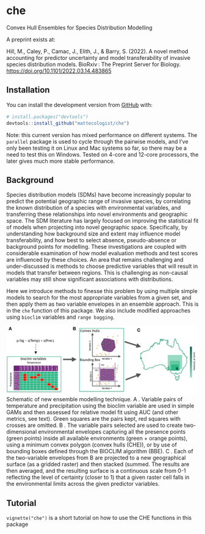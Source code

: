 
<!-- README.md is generated from README.Rmd. Please edit that file -->

# che

<!-- badges: start -->

<!-- badges: end -->

Convex Hull Ensembles for Species Distribution Modelling

A preprint exists at:

Hill, M., Caley, P., Camac, J., Elith, J., & Barry, S. (2022). A novel method accounting for predictor uncertainty and model transferability of invasive species distribution models. BioRxiv : The Preprint Server for Biology. https://doi.org/10.1101/2022.03.14.483865


## Installation

You can install the development version from
[GitHub](https://github.com/) with:

``` r
# install.packages("devtools")
devtools::install_github("mattecologist/che")
```

Note: this current version has mixed performance on different systems.
The `parallel` package is used to cycle through the pairwise models, and
I’ve only been testing it on Linux and Mac systems so far, so there may
be a need to test this on Windows. Tested on 4-core and 12-core
processors, the later gives much more stable performance.

## Background

Species distribution models (SDMs) have become increasingly popular to
predict the potential geographic range of invasive species, by
correlating the known distribution of a species with environmental
variables, and transferring these relationships into novel environments
and geographic space. The SDM literature has largely focused on
improving the statistical fit of models when projecting into novel
geographic space. Specifically, by understanding how background size and
extent may influence model transferability, and how best to select
absence, pseudo-absence or background points for modelling. These
investigations are coupled with considerable examination of how model
evaluation methods and test scores are influenced by these choices. An
area that remains challenging and under-discussed is methods to choose
predictive variables that will result in models that transfer between
regions. This is challenging as non-causal variables may still show
significant associations with distributions.

Here we introduce methods to finesse this problem by using multiple
simple models to search for the most appropriate variables from a given
set, and then apply them as two variable envelopes in an ensemble
approach. This is in the `che` function of this package. We also include
modified approaches using `bioclim` variables and `range bagging`.

![alt text here](man/figures/report_schematic.png) Schematic of new
ensemble modelling technique. A . Variable pairs of temperature and
precipitation using the bioclim variable are used in simple GAMs and
then assessed for relative model fit using AUC (and other metrics, see
text). Green squares are the pairs kept, red squares with crosses are
omitted. B . The variable pairs selected are used to create
two-dimensional environmental envelopes capturing all the presence
points (green points) inside all available environments (green + orange
points), using a minimum convex polygon (convex hulls (CHE)), or by use
of bounding boxes defined through the BIOCLIM algorithm (BBE). C . Each
of the two-variable envelopes from B are projected to a new geographical
surface (as a gridded raster) and then stacked (summed. The results are
then averaged, and the resulting surface is a continuous scale from 0-1
reflecting the level of certainty (closer to 1) that a given raster cell
falls in the environmental limits across the given predictor variables.

## Tutorial

`vignette("che")` is a short tutorial on how to use the CHE functions in
this package
